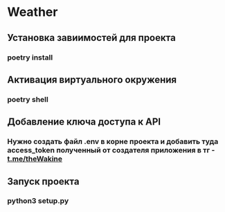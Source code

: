 <h1>Weather</h1>

<h2>Установка завиимостей для проекта</h2>

<h3>poetry install</h3>

<h2>Активация виртуального окружения</h2>

<h3>poetry shell</h3>

<h2>Добавление ключа доступа к API</h2>

<h3>Нужно создать файл .env в корне проекта и добавить туда access_token полученный от создателя приложения в тг - <a href="https://t.me/theWakine">t.me/theWakine</a></h3>

<h2>Запуск проекта</h2>

<h3>python3 setup.py</h3>